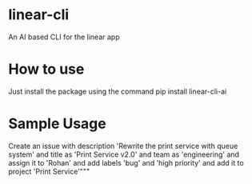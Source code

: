 # linear-cli
An AI based CLI for the linear app

# How to use

Just install the package using the command pip install linear-cli-ai

# Sample Usage

Create an issue with description 'Rewrite the print service with queue system'
and title as 'Print Service v2.0' and team as 'engineering' and assign it to 'Rohan'
and add labels 'bug' and 'high priority' and add it to project 'Print Service'"""


